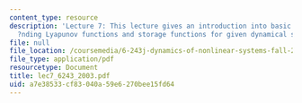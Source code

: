 ```yaml
---
content_type: resource
description: 'Lecture 7: This lecture gives an introduction into basic methods for
  ?nding Lyapunov functions and storage functions for given dynamical systems.'
file: null
file_location: /coursemedia/6-243j-dynamics-of-nonlinear-systems-fall-2003/a7e38533cf83040a59e6270bee15fd64_lec7_6243_2003.pdf
file_type: application/pdf
resourcetype: Document
title: lec7_6243_2003.pdf
uid: a7e38533-cf83-040a-59e6-270bee15fd64
---
```


